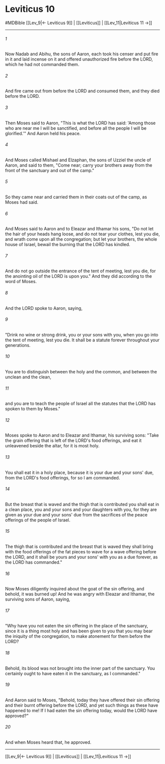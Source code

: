 # Leviticus 10
#MDBible
[[Lev_9|← Leviticus 9]] | [[Leviticus]] | [[Lev_11|Leviticus 11 →]]

***

###### 1 
Now Nadab and Abihu, the sons of Aaron, each took his censer and put fire in it and laid incense on it and offered unauthorized fire before the LORD, which he had not commanded them. 

###### 2 
And fire came out from before the LORD and consumed them, and they died before the LORD. 

###### 3 
Then Moses said to Aaron, "This is what the LORD has said: 'Among those who are near me I will be sanctified, and before all the people I will be glorified.'" And Aaron held his peace. 

###### 4 
And Moses called Mishael and Elzaphan, the sons of Uzziel the uncle of Aaron, and said to them, "Come near; carry your brothers away from the front of the sanctuary and out of the camp." 

###### 5 
So they came near and carried them in their coats out of the camp, as Moses had said. 

###### 6 
And Moses said to Aaron and to Eleazar and Ithamar his sons, "Do not let the hair of your heads hang loose, and do not tear your clothes, lest you die, and wrath come upon all the congregation; but let your brothers, the whole house of Israel, bewail the burning that the LORD has kindled. 

###### 7 
And do not go outside the entrance of the tent of meeting, lest you die, for the anointing oil of the LORD is upon you." And they did according to the word of Moses. 

###### 8 
And the LORD spoke to Aaron, saying, 

###### 9 
"Drink no wine or strong drink, you or your sons with you, when you go into the tent of meeting, lest you die. It shall be a statute forever throughout your generations. 

###### 10 
You are to distinguish between the holy and the common, and between the unclean and the clean, 

###### 11 
and you are to teach the people of Israel all the statutes that the LORD has spoken to them by Moses." 

###### 12 
Moses spoke to Aaron and to Eleazar and Ithamar, his surviving sons: "Take the grain offering that is left of the LORD's food offerings, and eat it unleavened beside the altar, for it is most holy. 

###### 13 
You shall eat it in a holy place, because it is your due and your sons' due, from the LORD's food offerings, for so I am commanded. 

###### 14 
But the breast that is waved and the thigh that is contributed you shall eat in a clean place, you and your sons and your daughters with you, for they are given as your due and your sons' due from the sacrifices of the peace offerings of the people of Israel. 

###### 15 
The thigh that is contributed and the breast that is waved they shall bring with the food offerings of the fat pieces to wave for a wave offering before the LORD, and it shall be yours and your sons' with you as a due forever, as the LORD has commanded." 

###### 16 
Now Moses diligently inquired about the goat of the sin offering, and behold, it was burned up! And he was angry with Eleazar and Ithamar, the surviving sons of Aaron, saying, 

###### 17 
"Why have you not eaten the sin offering in the place of the sanctuary, since it is a thing most holy and has been given to you that you may bear the iniquity of the congregation, to make atonement for them before the LORD? 

###### 18 
Behold, its blood was not brought into the inner part of the sanctuary. You certainly ought to have eaten it in the sanctuary, as I commanded." 

###### 19 
And Aaron said to Moses, "Behold, today they have offered their sin offering and their burnt offering before the LORD, and yet such things as these have happened to me! If I had eaten the sin offering today, would the LORD have approved?" 

###### 20 
And when Moses heard that, he approved. 

***

[[Lev_9|← Leviticus 9]] | [[Leviticus]] | [[Lev_11|Leviticus 11 →]]
